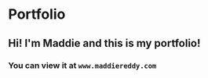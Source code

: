 # Portfolio
## Hi! I'm Maddie and this is my portfolio!
### You can view it at `www.maddiereddy.com`
